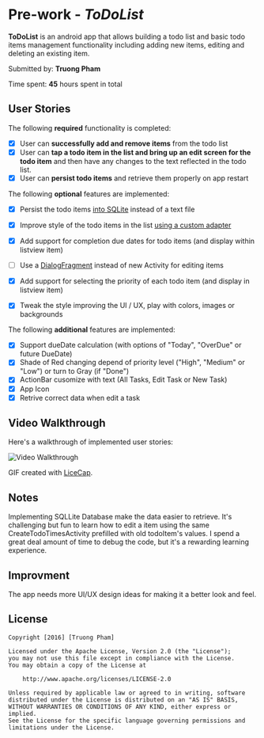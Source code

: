 # Pre-work - *ToDoList*

**ToDoList** is an android app that allows building a todo list and basic todo items management functionality including adding new items, editing and deleting an existing item.

Submitted by: **Truong Pham**

Time spent: **45** hours spent in total

## User Stories

The following **required** functionality is completed:

* [x] User can **successfully add and remove items** from the todo list
* [x] User can **tap a todo item in the list and bring up an edit screen for the todo item** and then have any changes to the text reflected in the todo list.
* [x] User can **persist todo items** and retrieve them properly on app restart

The following **optional** features are implemented:

* [x] Persist the todo items [into SQLite](http://guides.codepath.com/android/Persisting-Data-to-the-Device#sqlite) instead of a text file
* [x] Improve style of the todo items in the list [using a custom adapter](http://guides.codepath.com/android/Using-an-ArrayAdapter-with-ListView)
* [x] Add support for completion due dates for todo items (and display within listview item)
* [ ] Use a [DialogFragment](http://guides.codepath.com/android/Using-DialogFragment) instead of new Activity for editing items
* [x] Add support for selecting the priority of each todo item (and display in listview item)
* [x] Tweak the style improving the UI / UX, play with colors, images or backgrounds


The following **additional** features are implemented:
* [x] Support dueDate calculation (with options of "Today", "OverDue" or future DueDate)
* [x] Shade of Red changing depend of priority level ("High", "Medium" or "Low") or turn to Gray (if "Done")
* [x] ActionBar cusomize with text (All Tasks, Edit Task or New Task)
* [x] App Icon
* [x] Retrive correct data when edit a task

## Video Walkthrough 

Here's a walkthrough of implemented user stories:

<img src='http://i.imgur.com/OZ53IIM.gif' title='Video Walkthrough' width='' alt='Video Walkthrough' />

GIF created with [LiceCap](http://www.cockos.com/licecap/).

## Notes

Implementing SQLLite Database make the data easier to retrieve. It's challenging but fun to learn how to edit a item using the same CreateTodoTimesActivity prefilled with old todoItem's values. I spend a great deal amount of time to debug the code, but it's a rewarding learning experience.

## Improvment
The app needs more UI/UX design ideas for making it a better look and feel.

## License

    Copyright [2016] [Truong Pham]

    Licensed under the Apache License, Version 2.0 (the "License");
    you may not use this file except in compliance with the License.
    You may obtain a copy of the License at

        http://www.apache.org/licenses/LICENSE-2.0

    Unless required by applicable law or agreed to in writing, software
    distributed under the License is distributed on an "AS IS" BASIS,
    WITHOUT WARRANTIES OR CONDITIONS OF ANY KIND, either express or implied.
    See the License for the specific language governing permissions and
    limitations under the License.
